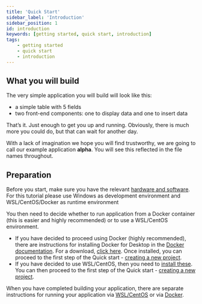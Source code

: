 ```yaml
---
title: 'Quick Start'
sidebar_label: 'Introduction'
sidebar_position: 1
id: introduction
keywords: [getting started, quick start, introduction]
tags:
    - getting started
    - quick start
    - introduction
---
```




## What you will build

The very simple application you will build will look like this:

- a simple table with 5 fields
- two front-end components: one to display data and one to insert data

That’s it. Just enough to get you up and running. Obviously, there is much more you could do, but that can wait for another day.

With a lack of imagination we hope you will find trustworthy, we are going to call our example application **alpha**. You will see this reflected in the file names throughout.

## Preparation
Before you start, make sure you have the relevant [hardware and software](/getting-started/quick-start/hardware-and-software/).
For this tutorial please use Windows as development environment and WSL/CentOS/Docker as runtime environment

You then need to decide whether to run application from a Docker container (this is easier and highly recommended) or to use a WSL/CentOS environment. 

- If you have decided to proceed using Docker (highly recommended), there are instructions for installing Docker for Desktop in the [Docker documentation](https://docs.docker.com/docker-for-windows/). For a download, [click here](https://hub.docker.com/editions/community/docker-ce-desktop-windows/). Once installed, you can proceed to the first step of the Quick start - [creating a new project](/getting-started/quick-start/create-a-new-project/). 
- If you have decided to use WSL/CentOS, then you need to [install these](/getting-started/prerequisites/installing-wsl/). You can then proceed to the first step of the Quick start - [creating a new project](/getting-started/quick-start/create-a-new-project/).

When you have completed building your application, there are separate instructions for running your application via [WSL/CentOS](/getting-started/quick-start/run-the-application/) or via [Docker](/getting-started/quick-start/run-the-application-docker/). 

